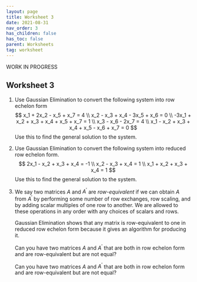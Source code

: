 ```yaml
---
layout: page
title: Worksheet 3
date: 2021-08-31
nav_order: 3
has_children: false
has_toc: false
parent: Worksheets
tag: worksheet
---
```


WORK IN PROGRESS

## Worksheet 3

1. Use Gaussian Elimination to convert the following system into row echelon form 
$$
    x_1 + 2x_2 - x_5 + x_7 = 4 \\
    x_2 - x_3 + x_4 - 3x_5 + x_6 = 0 \\
    -3x_1 + x_2 + x_3 + x_4 + x_5 + x_7 = 1 \\
    x_3 - x_6 - 2x_7 = 4 \\
    x_1 - x_2 + x_3 + x_4 + x_5 - x_6 + x_7 = 0
$$
Use this to find the general solution to the system.

2. Use Gaussian Elimination to convert the following system into reduced row 
echelon form.
$$
    2x_1 - x_2 + x_3 + x_4 = -1 \\
    x_2 - x_3 + x_4 = 1 \\
    x_1 + x_2 + x_3 + x_4 = 1
$$
Use this to find the general solution to the system.

3. We say two matrices $A$ and $A^\prime$ are _row-equivalent_ if we can obtain 
$A$ from $A^\prime$ by performing some number of row exchanges, row scaling, and 
by adding scalar multiples of one row to another. We are allowed to these operations 
in any order with any choices of scalars and rows. 

    Gaussian Elimination shows that any matrix is row-equivalent to one in reduced 
    row echelon form because it gives an algorithm for producing it. 

    Can you have two matrices $A$ and $A^\prime$ that are both in row 
    echelon form and are row-equivalent but are not equal? 

    Can you have two matrices $A$ and $A^\prime$ that are both in row 
    echelon form and are row-equivalent but are not equal? 